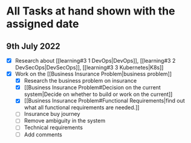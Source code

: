 # All Tasks at hand shown with the assigned date

## 9th July 2022

* [X] Research about [[learning#3 1 DevOps|DevOps]], [[learning#3 2 DevSecOps|DevSecOps]], [[learning#3 3 Kubernetes|K8s]]
* [x] Work on the [[Business Insurance Problem|business problem]]
  * [x] Research the business problem on insurance
  * [x] [[Business Insurance Problem#Decision on the current system|Decide on whether to build or work on the current]]
  * [x] [[Business Insurance Problem#Functional Requirements|find out what all functional requirements are needed.]]
  * [ ] Insurance buy journey
  * [ ] Remove ambiguity in the system
  * [ ] Technical requirements
  * [ ] Add comments
